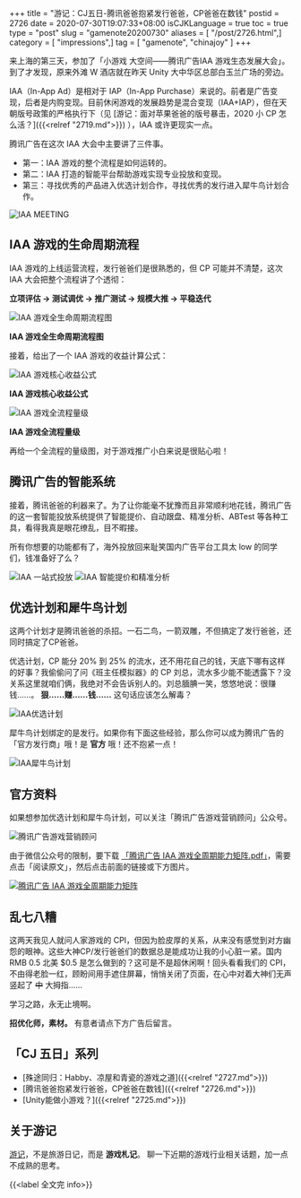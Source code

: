 +++
title = "游记：CJ五日-腾讯爸爸抱紧发行爸爸，CP爸爸在数钱"
postid = 2726
date = 2020-07-30T19:07:33+08:00
isCJKLanguage = true
toc = true
type = "post"
slug = "gamenote20200730"
aliases = [ "/post/2726.html",]
category = [ "impressions",]
tag = [ "gamenote", "chinajoy" ]
+++

来上海的第三天，参加了「小游戏 大空间——腾讯广告IAA 游戏生态发展大会」。到了才发现，原来外滩 W 酒店就在昨天 Unity 大中华区总部白玉兰广场的旁边。

IAA（In-App Ad）是相对于 IAP（In-App Purchase）来说的。前者是广告变现，后者是内购变现。目前休闲游戏的发展趋势是混合变现（IAA+IAP），但在天朝版号政策的严格执行下（见 [游记：面对苹果爸爸的版号暴击，2020 小 CP 怎么活？]({{<relref "2719.md">}}) ），IAA 或许更现实一点。 <!--more-->

腾讯广告在这次 IAA 大会中主要讲了三件事。

- 第一：IAA 游戏的整个流程是如何运转的。
- 第二：IAA 打造的智能平台帮助游戏实现专业投放和变现。
- 第三：寻找优秀的产品进入优选计划合作，寻找优秀的发行进入犀牛鸟计划合作。

![IAA MEETING](/uploads/2020/07/iaameeting.jpg)

## IAA 游戏的生命周期流程

IAA 游戏的上线运营流程，发行爸爸们是很熟悉的，但 CP 可能并不清楚，这次 IAA 大会把整个流程讲了个透彻：

**立项评估 -> 测试调优 -> 推广测试 -> 规模大推 -> 平稳迭代**

![IAA 游戏全生命周期流程图](/uploads/2020/07/iaa01.jpg)

**IAA 游戏全生命周期流程图**

接着，给出了一个 IAA 游戏的收益计算公式：

![IAA 游戏核心收益公式](/uploads/2020/07/iaa02.jpg)

**IAA 游戏核心收益公式**

![IAA 游戏全流程量级](/uploads/2020/07/iaa03.jpg)

**IAA 游戏全流程量级**

再给一个全流程的量级图，对于游戏推广小白来说是很贴心啦！

## 腾讯广告的智能系统

接着，腾讯爸爸的利器来了。为了让你能毫不犹豫而且非常顺利地花钱，腾讯广告的这一套智能投放系统提供了智能提价、自动跟盘、精准分析、ABTest 等各种工具，看得我真是眼花缭乱，目不暇接。

所有你想要的功能都有了，海外投放回来耻笑国内广告平台工具太 low 的同学们，钱准备好了么？

![IAA 一站式投放](/uploads/2020/07/iaa04.jpg)
![IAA 智能提价和精准分析](/uploads/2020/07/iaa05.jpg)

## 优选计划和犀牛鸟计划

这两个计划才是腾讯爸爸的杀招。一石二鸟，一箭双雕，不但搞定了发行爸爸，还同时搞定了CP爸爸。

优选计划，CP 能分 20% 到 25% 的流水，还不用花自己的钱，天底下哪有这样的好事？我偷偷问了问《班主任模拟器》的 CP 刘总，流水多少能不能透露下？没关系这里就咱们俩，我绝对不会告诉别人的。刘总腼腆一笑，悠悠地说：很赚钱……。 **狠……赚……钱……** 这句话应该怎么解毒？

![IAA优选计划](/uploads/2020/07/iaa06.jpg)

犀牛鸟计划绑定的是发行。如果你有下面这些经验，那么你可以成为腾讯广告的「官方发行商」哦！是 **官方** 哦！还不抱紧一点！

![IAA犀牛鸟计划](/uploads/2020/07/iaa07.jpg)

## 官方资料

如果想参加优选计划和犀牛鸟计划，可以关注「腾讯广告游戏营销顾问」公众号。

![腾讯广告游戏营销顾问](/uploads/2020/07/asmgame.png)

由于微信公众号的限制，要下载 [「腾讯广告 IAA 游戏全周期能力矩阵.pdf」][pdf]，需要点击「阅读原文」，然后点击前面的链接或下方图片。

[![腾讯广告 IAA 游戏全周期能力矩阵](/uploads/2020/07/iaa08.jpg)][pdf]

## 乱七八糟

这两天我见人就问人家游戏的 CPI，但因为脸皮厚的关系，从来没有感觉到对方幽怨的眼神。这些大神CP/发行爸爸们的数据总是能成功让我的小心脏一紧。国内 RMB 0.5 北美 $0.5 是怎么做到的？这可是不是超休闲啊！回头看看我们的 CPI，不由得老脸一红，顾盼间用手遮住屏幕，悄悄关闭了页面，在心中对着大神们无声竖起了 ~~中~~ 大拇指……

学习之路，永无止境啊。

**招优化师，素材。** 有意者请点下方广告后留言。

## 「CJ 五日」系列

- [殊途同归：Habby、凉屋和青瓷的游戏之道]({{<relref "2727.md">}})
- [腾讯爸爸抱紧发行爸爸，CP爸爸在数钱]({{<relref "2726.md">}})
- [Unity能做小游戏？]({{<relref "2725.md">}})

## 关于游记

[游记](/tag/gamenote/)，不是旅游日记，而是 **游戏札记**。 聊一下近期的游戏行业相关话题，加一点不成熟的思考。

{{<label 全文完 info>}}

[pdf]: https://event.tencentads.com/Marketing3/uploads/pdf/20200728/721b35c6585834846f73af4b9d1a6bf2.pdf